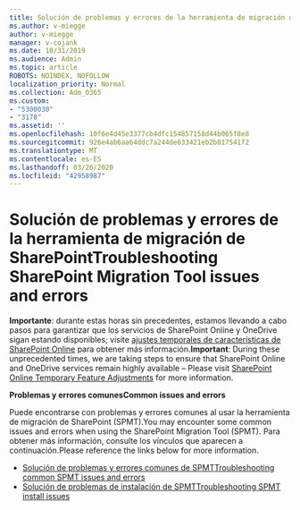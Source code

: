 ```yaml
---
title: Solución de problemas y errores de la herramienta de migración de SharePoint
ms.author: v-miegge
author: v-miegge
manager: v-cojank
ms.date: 10/31/2019
ms.audience: Admin
ms.topic: article
ROBOTS: NOINDEX, NOFOLLOW
localization_priority: Normal
ms.collection: Adm_O365
ms.custom:
- "5300030"
- "3178"
ms.assetid: ''
ms.openlocfilehash: 10f6e4d45e3377cb4dfc154857158d44b065f8e8
ms.sourcegitcommit: 926e4ab6aa64ddc7a244de633421eb2b817541f2
ms.translationtype: MT
ms.contentlocale: es-ES
ms.lasthandoff: 03/26/2020
ms.locfileid: "42958987"
---
```

# <a name="troubleshooting-sharepoint-migration-tool-issues-and-errors"></a><span data-ttu-id="61846-102">Solución de problemas y errores de la herramienta de migración de SharePoint</span><span class="sxs-lookup"><span data-stu-id="61846-102">Troubleshooting SharePoint Migration Tool issues and errors</span></span>

<span data-ttu-id="61846-103">**Importante**: durante estas horas sin precedentes, estamos llevando a cabo pasos para garantizar que los servicios de SharePoint Online y OneDrive sigan estando disponibles; visite [ajustes temporales de características de SharePoint Online](https://aka.ms/ODSPAdjustments) para obtener más información.</span><span class="sxs-lookup"><span data-stu-id="61846-103">**Important**: During these unprecedented times, we are taking steps to ensure that SharePoint Online and OneDrive services remain highly available – Please visit [SharePoint Online Temporary Feature Adjustments](https://aka.ms/ODSPAdjustments) for more information.</span></span>

<span data-ttu-id="61846-104">**Problemas y errores comunes**</span><span class="sxs-lookup"><span data-stu-id="61846-104">**Common issues and errors**</span></span>

<span data-ttu-id="61846-105">Puede encontrarse con problemas y errores comunes al usar la herramienta de migración de SharePoint (SPMT).</span><span class="sxs-lookup"><span data-stu-id="61846-105">You may encounter some common issues and errors when using the SharePoint Migration Tool (SPMT).</span></span> <span data-ttu-id="61846-106">Para obtener más información, consulte los vínculos que aparecen a continuación.</span><span class="sxs-lookup"><span data-stu-id="61846-106">Please reference the links below for more information.</span></span>

* [<span data-ttu-id="61846-107">Solución de problemas y errores comunes de SPMT</span><span class="sxs-lookup"><span data-stu-id="61846-107">Troubleshooting common SPMT issues and errors</span></span>](https://docs.microsoft.com/sharepointmigration/troubleshooting-common-spmt-issues)
* [<span data-ttu-id="61846-108">Solución de problemas de instalación de SPMT</span><span class="sxs-lookup"><span data-stu-id="61846-108">Troubleshooting SPMT install issues</span></span>](https://docs.microsoft.com/sharepointmigration/spmt-install-issues)